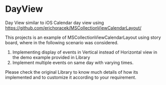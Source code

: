 # DayView
Day View similar to iOS Calendar day view using https://github.com/erichoracek/MSCollectionViewCalendarLayout/

This projects is an example of MSCollectionViewCalendarLayout using story board, where in the following scenario was considered.
1. Implementing display of events in Vertical instead of Horizontal view in the demo example provided in Library
2. Implement multiple events on same day with varying times.


Please check the original Library to know much details of how its implemented and to customize it according to your requirement.


